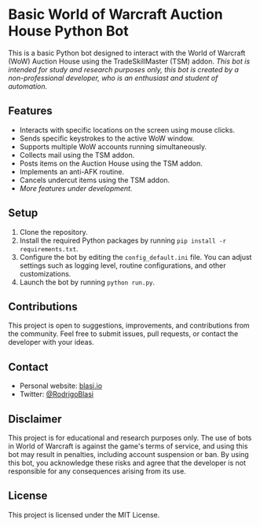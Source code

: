 # Basic World of Warcraft Auction House Python Bot

This is a basic Python bot designed to interact with the World of Warcraft (WoW) Auction House using the TradeSkillMaster (TSM) addon. 
*This bot is intended for study and research purposes only, this bot is created by a non-professional developer, who is an enthusiast and student of automation.*

## Features

- Interacts with specific locations on the screen using mouse clicks.
- Sends specific keystrokes to the active WoW window.
- Supports multiple WoW accounts running simultaneously.
- Collects mail using the TSM addon.
- Posts items on the Auction House using the TSM addon.
- Implements an anti-AFK routine.
- Cancels undercut items using the TSM addon.
- *More features under development.*

## Setup

1. Clone the repository.
2. Install the required Python packages by running `pip install -r requirements.txt`.
3. Configure the bot by editing the `config_default.ini` file. You can adjust settings such as logging level, routine configurations, and other customizations.
4. Launch the bot by running `python run.py`.

## Contributions

This project is open to suggestions, improvements, and contributions from the community. Feel free to submit issues, pull requests, or contact the developer with your ideas.

## Contact

- Personal website: [blasi.io](https://blasi.io)
- Twitter: [@RodrigoBlasi](https://twitter.com/rodrigoblasi)

## Disclaimer

This project is for educational and research purposes only. The use of bots in World of Warcraft is against the game's terms of service, and using this bot may result in penalties, including account suspension or ban. By using this bot, you acknowledge these risks and agree that the developer is not responsible for any consequences arising from its use.

## License

This project is licensed under the MIT License.
